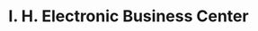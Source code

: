 ---
title: "I. H. Electronic Business Center"
url: /monrovia/i-h-electronic-business-center/
shop: Elektronik
---